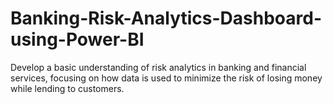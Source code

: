 # Banking-Risk-Analytics-Dashboard-using-Power-BI
Develop a basic understanding of risk analytics in banking and financial services, focusing on how data is used to minimize the risk of losing money while lending to customers.
